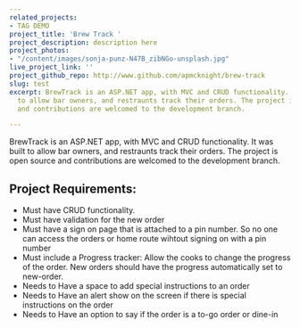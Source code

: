 ```yaml
---
related_projects:
- TAG DEMO
project_title: 'Brew Track '
project_description: description here
project_photos:
- "/content/images/sonja-punz-N47B_zibNGo-unsplash.jpg"
live_project_link: ''
project_github_repo: http://www.github.com/apmcknight/brew-track
slug: test
excerpt: BrewTrack is an ASP.NET app, with MVC and CRUD functionality. It was built
  to allow bar owners, and restraunts track their orders. The project is open source
  and contributions are welcomed to the development branch.

---
```

BrewTrack is an ASP.NET app, with MVC and CRUD functionality. It was built to allow bar owners, and restraunts track their orders. The project is open source and contributions are welcomed to the development branch.

## Project Requirements:

* Must have CRUD functionality.
* Must have validation for the new order
* Must have a sign on page that is attached to a pin number. So no one can access the orders or home route wihtout signing on with a pin number
* Must include a Progress tracker: Allow the cooks to change the progress of the order. New orders should have the progress automatically set to new-order.
* Needs to Have a space to add special instructions to an order
* Needs to Have an alert show on the screen if there is special instructions on the order
* Needs to Have an option to say if the order is a to-go order or dine-in